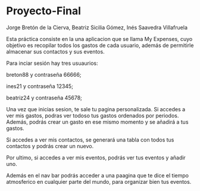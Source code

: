 # Proyecto-Final
Jorge Bretón de la Cierva, 
Beatriz Sicilia Gómez, 
Inés Saavedra Villafruela


Esta práctica consiste en la una aplicacion que se llama My Expenses, cuyo objetivo es recopilar todos los gastos de cada usuario, además de permitirle almacenar sus contactos y sus eventos. 

Para inciar sesión hay tres usuaurios: 

breton88 y contraseña 66666;

ines21 y contraseña 12345;

beatriz24 y contraseña 45678;

Una vez que inicias sesion, te sale tu pagina personalizada. Si accedes a ver mis gastos, podras ver todoso tus gastos ordenados por periodos. Además, podrás crear un gasto en ese mismo momento y se añadirá a tus gastos. 

Si accedes a ver mis contactos, se generará una tabla con todos tus contactos y podrás crear un nuevo. 

Por ultimo, si accedes a ver mis eventos, podrás ver tus eventos y añadir uno. 

Además en el nav bar podrás acceder a una paagina que te dice el tiempo atmosferico en cualquier parte del mundo, para organizar bien tus eventos. 

